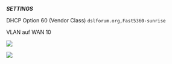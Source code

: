 ***SETTINGS***

DHCP Option 60 (Vendor Class)
```dslforum.org,Fast5360-sunrise```

VLAN auf WAN 10

![](https://github.com/creisey/ftth-sunrise/blob/master/Screenshot%202021-03-22%20093031.jpg)

![](https://github.com/creisey/ftth-sunrise/blob/master/Screenshot%202021-03-22%20093102.jpg)
